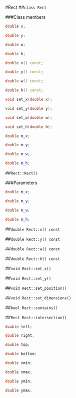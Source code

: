 #Rect
##```class Rect```

###Class members

```c++
double x;
```

```c++
double y;
```

```c++
double w;
```

```c++
double h;
```

```c++
double x() const;
```

```c++
double y() const;
```

```c++
double w() const;
```

```c++
double h() const;
```

```c++
void set_x(double x);
```

```c++
void set_y(double y);
```

```c++
void set_w(double w);
```

```c++
void set_h(double h);
```

```c++
double m_x;
```

```c++
double m_y;
```

```c++
double m_w;
```

```c++
double m_h;
```

##```Rect::Rect()```

###Parameters
```c++
double m_x;
```

```c++
double m_y;
```

```c++
double m_w;
```

```c++
double m_h;
```

##```double Rect::x() const```

##```double Rect::y() const```

##```double Rect::w() const```

##```double Rect::h() const```

##```void Rect::set_x()```

##```void Rect::set_y()```

##```void Rect::set_position()```

##```void Rect::set_dimensions()```

##```bool Rect::contains()```

##```Rect Rect::intersection()```


```c++
double left;
```

```c++
double right;
```

```c++
double top;
```

```c++
double bottom;
```

```c++
double xmin;
```

```c++
double xmax;
```

```c++
double ymin;
```

```c++
double ymax;
```
